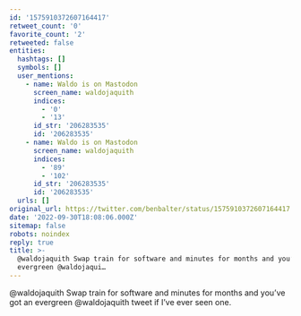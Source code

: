 ```yaml
---
id: '1575910372607164417'
retweet_count: '0'
favorite_count: '2'
retweeted: false
entities:
  hashtags: []
  symbols: []
  user_mentions:
    - name: Waldo is on Mastodon
      screen_name: waldojaquith
      indices:
        - '0'
        - '13'
      id_str: '206283535'
      id: '206283535'
    - name: Waldo is on Mastodon
      screen_name: waldojaquith
      indices:
        - '89'
        - '102'
      id_str: '206283535'
      id: '206283535'
  urls: []
original_url: https://twitter.com/benbalter/status/1575910372607164417
date: '2022-09-30T18:08:06.000Z'
sitemap: false
robots: noindex
reply: true
title: >-
  @waldojaquith Swap train for software and minutes for months and you’ve got an
  evergreen @waldojaqui…
---
```


@waldojaquith Swap train for software and minutes for months and you’ve got an evergreen @waldojaquith tweet if I’ve ever seen one.